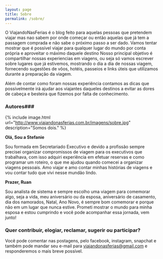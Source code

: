 ```yaml
---
layout: page
title: Sobre
permalink: /sobre/
---
```


O ViajandoNasFerias é o blog feito para aquelas pessoas que pretendem viajar mas nao sabem por onde começar ou então aquelas que já tem a passagem comprada e não sabe o próximo passo a ser dado. Vamos tentar mostrar que é possível viajar para qualquer lugar do mundo por conta própria e aproveitar o máximo daquele destino
Nosso principal objetivo é compartilhar nossas experiencias em viagens, ou seja só vamos escrever sobre lugares que já estivemos, mostrando o dia a dia de nossas viagem, fornecendo sugestões de vôos, hotéis,  passeios e  links úteis que utilizamos durante a preparação da viagem.  

Além de contar como foram nossas experiência contamos as dicas que possívelmente irá ajudar aos viajantes daqueles destinos a evitar as dores de cabeça e besteira que fizemos por falta de conhecimento.

### Autores###

{% include image.html url="http://www.viajandonasferias.com.br/imagens/sobre.jpg" description="Somos dois." %}

**Olá, Sou a Stefanie**

Sou formada em Secretariado Executivo e devido a profissão sempre precisei organizar compromissos de viagem para os executivos que trabalhava, com isso adquiri experiência em efetuar reservas e como programar um roteiro, o que me ajudou quando comecei a organizar viagens pessoais. Amo viajar e amo contar minhas histórias de viagens e vou contar tudo que vivi nesse mundão lindo. 

**Prazer, Ruan**

 Sou analista de sistema e sempre escolho uma viagem para comemorar algo, seja a vida, meu aniversário ou da esposa, aniversário de casamento, dia dos namorados, Natal, Ano Novo, é sempre bom comemorar e porque não em um lugar que nunca estive. Prometi mostrar o mundo para minha esposa e estou cumprindo e você pode acompanhar essa jornada, vem junto!

### Quer contribuir, elogiar, reclamar, sugerir ou participar? ###

Você pode comentar nas postagens, pelo facebook, instagram, snapchat e também pode mandar seu e-mail para viajandonasferias@gmail.com e responderemos o mais breve possível.

